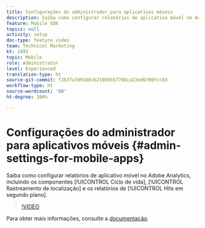 ```yaml
---
title: Configurações do administrador para aplicativos móveis
description: Saiba como configurar relatórios de aplicativo móvel no Adobe Analytics, incluindo relatórios de componentes do ciclo de vida, rastreamento de localização e hits em segundo plano.
feature: Mobile SDK
topics: null
activity: setup
doc-type: feature video
team: Technical Marketing
kt: 2493
topic: Mobile
role: Administrator
level: Experienced
translation-type: ht
source-git-commit: f3b3fa7d91b0cb21005b57768ca23ed6700fcc03
workflow-type: ht
source-wordcount: '68'
ht-degree: 100%

---
```



# Configurações do administrador para aplicativos móveis {#admin-settings-for-mobile-apps}

Saiba como configurar relatórios de aplicativo móvel no Adobe Analytics, incluindo os componentes [!UICONTROL Ciclo de vida], [!UICONTROL Rastreamento de localização] e os relatórios de [!UICONTROL Hits em segundo plano].

>[!VIDEO](https://video.tv.adobe.com/v/25961/?quality=12)

Para obter mais informações, consulte a [documentação](https://marketing.adobe.com/resources/help/pt_BR/mobile/gs.html).
